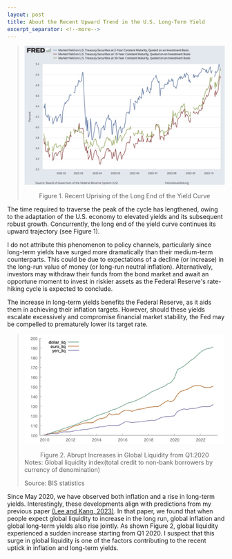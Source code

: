 ```yaml
---
layout: post
title: About the Recent Upward Trend in the U.S. Long-Term Yield
excerpt_separator: <!--more-->
---
```


> ![fig1](https://github.com/econPreference/econPreference.github.io/blob/master/images/2023-10-24-yields.jpg?raw=true)
>
> <center> Figure 1. Recent Uprising of the Long End of the Yield Curve </center>

The time required to traverse the peak of the cycle has lengthened, owing to the adaptation of the U.S. economy to elevated yields and its subsequent robust growth. Concurrently, the long end of the yield curve continues its upward trajectory (see Figure 1).

I do not attribute this phenomenon to policy channels, particularly since long-term yields have surged more dramatically than their medium-term counterparts. This could be due to expectations of a decline (or increase) in the long-run value of money (or long-run neutral inflation). Alternatively, investors may withdraw their funds from the bond market and await an opportune moment to invest in riskier assets as the Federal Reserve's rate-hiking cycle is expected to conclude.

The increase in long-term yields benefits the Federal Reserve, as it aids them in achieving their inflation targets. However, should these yields escalate excessively and compromise financial market stability, the Fed may be compelled to prematurely lower its target rate.

> ![fig1](https://github.com/econPreference/econPreference.github.io/blob/master/images/2023-10-24-liq.jpg?raw=true)
>
> <center> Figure 2. Abrupt Increases in Global Liquidity from Q1:2020 </center>
> Notes: Global liquidity index(total credit to non-bank borrowers by currency of denomination)
>
> Source: BIS statistics

Since May 2020, we have observed both inflation and a rise in long-term yields. Interestingly, these developments align with predictions from my previous paper [(Lee and Kang, 2023)](https://papers.ssrn.com/sol3/papers.cfm?abstract_id=3874405). In that paper, we found that when people expect global liquidity to increase in the long run, global inflation and global long-term yields also rise jointly. As shown Figure 2, global liquidity experienced a sudden increase starting from Q1 2020. I suspect that this surge in global liquidity is one of the factors contributing to the recent uptick in inflation and long-term yields.
